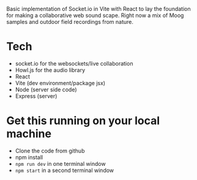 Basic implementation of Socket.io in Vite with React to lay the foundation for making a collaborative web sound scape. Right now a mix of Moog samples and outdoor field recordings from nature.

# Tech
- socket.io for the websockets/live collaboration
- Howl.js for the audio library
- React
- Vite (dev environment/package jsx)
- Node (server side code)
- Express (server)

# Get this running on your local machine
- Clone the code from github
- npm install
- `npm run dev` in one terminal window
- `npm start` in a second terminal window
